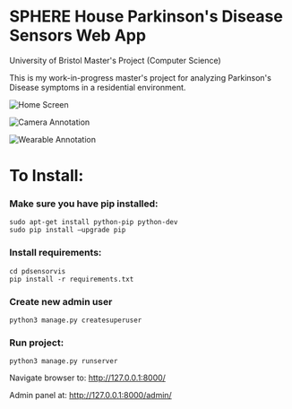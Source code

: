 # SPHERE House Parkinson's Disease Sensors Web App

University of Bristol Master's Project (Computer Science)

This is my work-in-progress master's project for analyzing Parkinson's Disease symptoms in a residential environment.

![Home Screen](https://i.imgur.com/bJiVRM3.png)

![Camera Annotation](https://i.imgur.com/sewu94n.png)

![Wearable Annotation](https://i.imgur.com/EFfJqw1.png)

# To Install:

### Make sure you have pip installed: 
```
sudo apt-get install python-pip python-dev
sudo pip install –upgrade pip
```

### Install requirements:
```
cd pdsensorvis
pip install -r requirements.txt
```

### Create new admin user
```
python3 manage.py createsuperuser
```

### Run project:
```
python3 manage.py runserver
```

Navigate browser to: http://127.0.0.1:8000/

Admin panel at: http://127.0.0.1:8000/admin/
